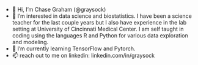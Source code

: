 - 👋 Hi, I’m Chase Graham (@graysock)
- 👀 I’m interested in data science and biostatistics. I have been a science teacher for the last couple years but I also have experience in the lab setting at
  University of Cincinnati Medical Center. I am self taught in coding using the languages R and Python for various data exploration and modeling. 
- 🌱 I’m currently learning TensorFlow and Pytorch. 
- 📫 reach out to me on linkedin: linkedin.com/in/graysock

<!---
graysock/graysock is a ✨ special ✨ repository because its `README.md` (this file) appears on your GitHub profile.
You can click the Preview link to take a look at your changes.
--->
